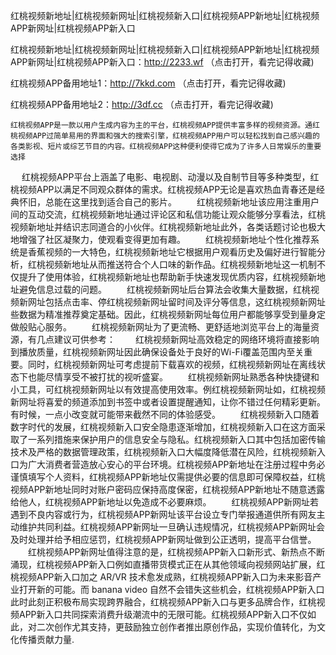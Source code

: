 红桃视频新地址|红桃视频新网址|红桃视频新入口|红桃视频APP新地址|红桃视频APP新网址|红桃视频APP新入口


红桃视频新地址|红桃视频新网址|红桃视频新入口|红桃视频APP新地址|红桃视频APP新网址|红桃视频APP新入口：http://2233.wf （点击打开，看完记得收藏)

红桃视频APP备用地址1：http://7kkd.com （点击打开，看完记得收藏)

红桃视频APP备用地址2：http://3df.cc （点击打开，看完记得收藏)




    红桃视频APP是一款以用户生成内容为主的平台，红桃视频APP提供丰富多样的视频资源。通红桃视频APP过简单易用的界面和强大的搜索引擎，红桃视频APP用户可以轻松找到自己感兴趣的各类影视、短片或综艺节目的内容。红桃视频APP这种便利使得它成为了许多人日常娱乐的重要选择
　  红桃视频APP平台上涵盖了电影、电视剧、动漫以及自制节目等多种类型，红桃视频APP以满足不同观众群体的需求。红桃视频APP无论是喜欢热血青春还是经典怀旧，总能在这里找到适合自己的影片。
　　红桃视频新地址该应用注重用户间的互动交流，红桃视频新地址通过评论区和私信功能让观众能够分享看法，红桃视频新地址并结识志同道合的小伙伴。红桃视频新地址此外，各类话题讨论也极大地增强了社区凝聚力，使观看变得更加有趣。
　　红桃视频新地址个性化推荐系统是香蕉视频的一大特色，红桃视频新地址它根据用户观看历史及偏好进行智能分析，红桃视频新地址从而推送符合个人口味的新作品。红桃视频新地址这一机制不仅提升了使用体验，红桃视频新地址也帮助新手快速发现优质内容，红桃视频新地址避免信息过载的问题。
　　红桃视频新网址后台算法会收集大量数据，红桃视频新网址包括点击率、停红桃视频新网址留时间及评分等信息，这红桃视频新网址些数据为精准推荐奠定基础。因此，红桃视频新网址每位用户都能够享受到量身定做般贴心服务。
　　红桃视频新网址为了更流畅、更舒适地浏览平台上的海量资源，有几点建议可供参考：
　　红桃视频新网址高效稳定的网络环境将直接影响到播放质量，红桃视频新网址因此确保设备处于良好的Wi-Fi覆盖范围内至关重要。同时，红桃视频新网址可考虑提前下载喜欢的视频，红桃视频新网址在离线状态下也能尽情享受不被打扰的视听盛宴。
　　红桃视频新网址熟悉各种快捷键和小工具，可红桃视频新网址以有效提高使用效率。例红桃视频新网址如，红桃视频新网址将喜爱的频道添加到书签中或者设置提醒通知，让你不错过任何精彩更新。有时候，一点小改变就可能带来截然不同的体验感受。
　　红桃视频新入口随着数字时代的发展，红桃视频新入口安全隐患逐渐增加，红桃视频新入口在这方面采取了一系列措施来保护用户的信息安全与隐私。红桃视频新入口其中包括加密传输技术及严格的数据管理政策，红桃视频新入口大幅度降低潜在风险，红桃视频新入口为广大消费者营造放心安心的平台环境。红桃视频APP新地址在注册过程中务必谨慎填写个人资料，红桃视频APP新地址仅需提供必要的信息即可保障权益，红桃视频APP新地址同时对账户密码应保持高度保密，红桃视频APP新地址不随意透露给他人，红桃视频APP新地址以免造成不必要麻烦。
　　红桃视频APP新网址若遇到不良内容或行为，红桃视频APP新网址该平台设立专门举报通道供所有网友主动维护共同利益。红桃视频APP新网址一旦确认违规情况，红桃视频APP新网址会及时处理并给予相应惩罚，红桃视频APP新网址做到公正透明，提高平台信誉。
　　红桃视频APP新网址值得注意的是，红桃视频APP新入口新形式、新热点不断涌现，红桃视频APP新入口例如直播带货模式正在从其他领域向视频网站扩展，红桃视频APP新入口加之 AR/VR 技术愈发成熟，红桃视频APP新入口为未来影音产业打开新的可能。而 banana video 自然不会错失这些机会，红桃视频APP新入口此时此刻正积极布局实现跨界融合，红桃视频APP新入口与更多品牌合作，红桃视频APP新入口共同探索消费升级潮流中的无限可能。红桃视频APP新入口不仅如此，对二次创作尤其支持，更鼓励独立创作者推出原创作品，实现价值转化，为文化传播贡献力量.
